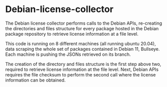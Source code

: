 # Debian-license-collector

The Debian license collector performs calls to the Debian APIs, re-creating the directories and files structure for every package hosted in the Debian package repository to retrieve license information at a file level.

This code is running on 8 different machines (all running ubuntu 20.04), data scraping the whole set of packages contained in Debian 11, Bullseye.
Each machine is pushing the JSONs retrieved on its branch.

The creation of the directory and files structure is the first step above two, required to retrieve license information at the file level. Next, Debian APIs requires the file checksum to perform the second call where the license information can be obtained.
